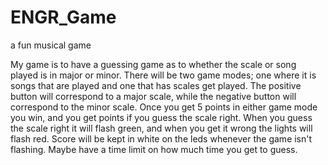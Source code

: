 # ENGR_Game
a fun musical game

My game is to have a guessing game as to whether the scale or song played is 
in major or minor. There will be two game modes; one where it is songs that are
played and one that has scales get played. The positive button will correspond to
a major scale, while the negative button will correspond to the minor scale. 
Once you get 5 points in either game mode you win, and you get points if you guess the scale right. 
When you guess the scale right it will flash green, and when you get it wrong the lights will flash red. 
Score will be kept in white on the leds whenever the game isn't flashing. 
Maybe have a time limit on how much time you get to guess.
